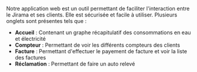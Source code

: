 Notre application web est un outil permettant de faciliter l'interaction entre le Jirama et ses clients. Elle est sécurisée et facile à utiliser. Plusieurs onglets sont présentes tels que : 
- **Accueil** : Contenant un graphe récapitulatif des consommations en eau et électricité
- **Compteur** : Permettant de voir les différents compteurs des clients
- **Facture** : Permettant d'effectuer le payement de facture et voir la liste des factures
- **Réclamation** : Permettant de faire un auto relevé